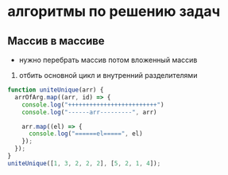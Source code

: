 # алгоритмы по решению задач

## Массив в массиве

- нужно перебрать массив потом вложенный массив

1. отбить основной цикл и внутренний разделителями

```javascript
function uniteUnique(arr) {
  arrOfArg.map((arr, id) => {
    console.log("+++++++++++++++++++++++++")
    console.log("------arr---------", arr)

    arr.map((el) => {
      console.log("======el=====", el)
    });
  });
}
uniteUnique([1, 3, 2, 2, 2], [5, 2, 1, 4]);
```
